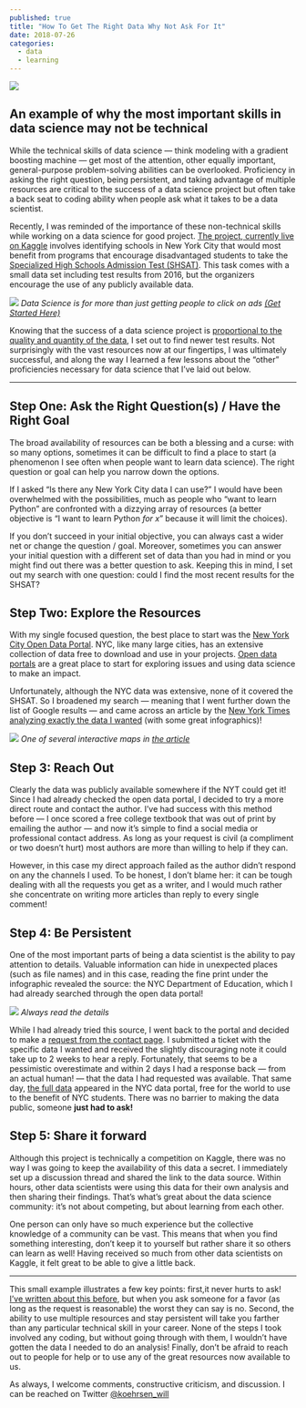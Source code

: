 ```yaml
---
published: true
title: "How To Get The Right Data Why Not Ask For It"
date: 2018-07-26
categories:
  - data
  - learning
---
```


![](https://miro.medium.com/max/2000/1*dJEL2yaz_V0w9oTU-muxNQ.jpeg?q=20)

## An example of why the most important skills in data science may not be technical

While the technical skills of data science — think modeling with a gradient boosting machine — get most of the attention, other equally important, general-purpose problem-solving abilities can be overlooked. Proficiency in asking the right question, being persistent, and taking advantage of multiple resources are critical to the success of a data science project but often take a back seat to coding ability when people ask what it takes to be a data scientist.

Recently, I was reminded of the importance of these non-technical skills while working on a data science for good project. [The project, currently live on Kaggle](https://www.kaggle.com/passnyc/data-science-for-good?#D5%20SHSAT%20Registrations%20and%20Testers.csv) involves identifying schools in New York City that would most benefit from programs that encourage disadvantaged students to take the [Specialized High Schools Admission Test (SHSAT)](https://www.nytimes.com/2018/06/21/nyregion/what-is-the-shsat-exam-and-why-does-it-matter.html?). This task comes with a small data set including test results from 2016, but the organizers encourage the use of any publicly available data.

![](https://miro.medium.com/max/2000/1*vM0Y4zfTY7TA8xK-LxA1bw.png?q=20)
*Data Science is for more than just getting people to click on ads [(Get Started Here)](https://www.kaggle.com/passnyc/data-science-for-good/home?)*

<!--more-->

Knowing that the success of a data science project is [proportional to the quality and quantity of the data](https://static.googleusercontent.com/media/research.google.com/en//pubs/archive/35179.pdf?), I set out to find newer test results. Not surprisingly with the vast resources now at our fingertips, I was ultimately successful, and along the way I learned a few lessons about the “other” proficiencies necessary for data science that I’ve laid out below.

* * *

## Step One: Ask the Right Question(s) / Have the Right Goal

The broad availability of resources can be both a blessing and a curse: with so many options, sometimes it can be difficult to find a place to start (a phenomenon I see often when people want to learn data science). The right question or goal can help you narrow down the options.

If I asked “Is there any New York City data I can use?” I would have been overwhelmed with the possibilities, much as people who “want to learn Python” are confronted with a dizzying array of resources (a better objective is “I want to learn Python _for x_” because it will limit the choices).

If you don’t succeed in your initial objective, you can always cast a wider net or change the question / goal. Moreover, sometimes you can answer your initial question with a different set of data than you had in mind or you might find out there was a better question to ask. Keeping this in mind, I set out my search with one question: could I find the most recent results for the SHSAT?

## Step Two: Explore the Resources

With my single focused question, the best place to start was the [New York City Open Data Portal](https://data.cityofnewyork.us/browse?category=Education&). NYC, like many large cities, has an extensive collection of data free to download and use in your projects. [Open data portals](https://www.opendatasoft.com/a-comprehensive-list-of-all-open-data-portals-around-the-world/?) are a great place to start for exploring issues and using data science to make an impact.

Unfortunately, although the NYC data was extensive, none of it covered the SHSAT. So I broadened my search — meaning that I went further down the list of Google results — and came across an article by the [New York Times analyzing exactly the data I wanted](https://nyti.ms/2KzvfOn?) (with some great infographics)!

![](https://miro.medium.com/max/2000/1*dt-8SvO6yXKWqiTmycTuRw.png?q=20)
*One of several interactive maps in [the article](https://nyti.ms/2KzvfOn?)*

## Step 3: Reach Out

Clearly the data was publicly available somewhere if the NYT could get it! Since I had already checked the open data portal, I decided to try a more direct route and contact the author. I’ve had success with this method before — I once scored a free college textbook that was out of print by emailing the author — and now it’s simple to find a social media or professional contact address. As long as your request is civil (a compliment or two doesn’t hurt) most authors are more than willing to help if they can.

However, in this case my direct approach failed as the author didn’t respond on any the channels I used. To be honest, I don’t blame her: it can be tough dealing with all the requests you get as a writer, and I would much rather she concentrate on writing more articles than reply to every single comment!

## Step 4: Be Persistent

One of the most important parts of being a data scientist is the ability to pay attention to details. Valuable information can hide in unexpected places (such as file names) and in this case, reading the fine print under the infographic revealed the source: the NYC Department of Education, which I had already searched through the open data portal!

![](https://miro.medium.com/max/2000/1*ZOJB7eaxB5mvm9ZLJ0TJKA.png?q=20)
*Always read the details*

While I had already tried this source, I went back to the portal and decided to make a [request from the contact page](https://opendata.cityofnewyork.us/engage/?). I submitted a ticket with the specific data I wanted and received the slightly discouraging note it could take up to 2 weeks to hear a reply. Fortunately, that seems to be a pessimistic overestimate and within 2 days I had a response back — from an actual human! — that the data I had requested was available. That same day, [the full data](https://data.cityofnewyork.us/Education/2017-2018-SHSAT-Admissions-Test-Offers-By-Sending-/vsgi-eeb5/?) appeared in the NYC data portal, free for the world to use to the benefit of NYC students. There was no barrier to making the data public, someone **just had to ask!**

## Step 5: Share it forward

Although this project is technically a competition on Kaggle, there was no way I was going to keep the availability of this data a secret. I immediately set up a discussion thread and shared the link to the data source. Within hours, other data scientists were using this data for their own analysis and then sharing their findings. That’s what’s great about the data science community: it’s not about competing, but about learning from each other.

One person can only have so much experience but the collective knowledge of a community can be vast. This means that when you find something interesting, don’t keep it to yourself but rather share it so others can learn as well! Having received so much from other data scientists on Kaggle, it felt great to be able to give a little back.

* * *

This small example illustrates a few key points: first,it never hurts to ask! [I’ve written about this before](https://medium.com/@williamkoehrsen/the-worst-they-can-say-is-no-212a1c571aad?), but when you ask someone for a favor (as long as the request is reasonable) the worst they can say is no. Second, the ability to use multiple resources and stay persistent will take you farther than any particular technical skill in your career. None of the steps I took involved any coding, but without going through with them, I wouldn’t have gotten the data I needed to do an analysis! Finally, don’t be afraid to reach out to people for help or to use any of the great resources now available to us.

As always, I welcome comments, constructive criticism, and discussion. I can be reached on Twitter [@koehrsen_will](http://twitter.com/koehrsen_will?)
